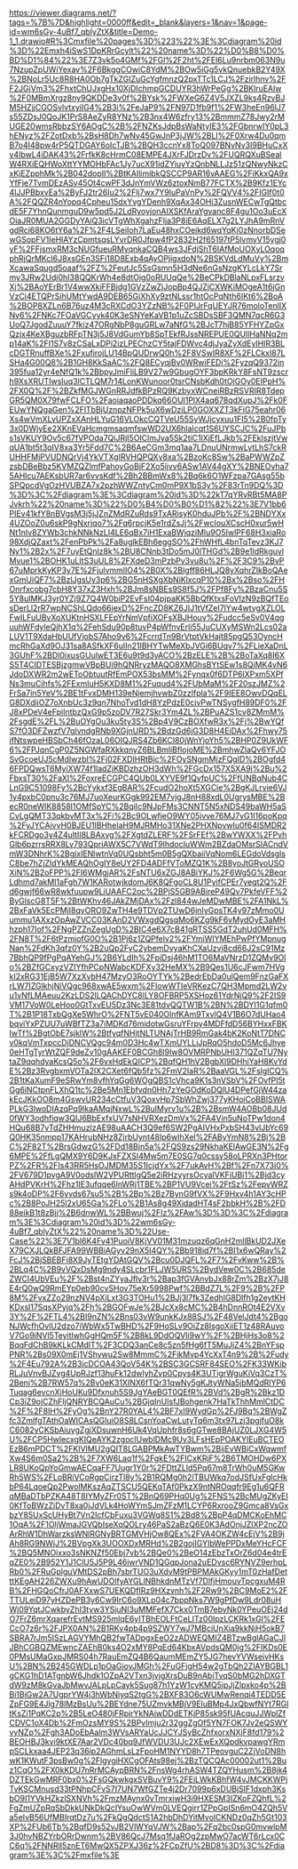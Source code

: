 https://viewer.diagrams.net/?tags=%7B%7D&highlight=0000ff&edit=_blank&layers=1&nav=1&page-id=wm6sGy-4uBf7_qblyZtX&title=Demo-1_1.drawio#R%3Cmxfile%20pages%3D%223%22%3E%3Cdiagram%20id%3D%22Emxh4iSwS1DpKRrGcylt%22%20name%3D%22%D0%B8%D0%BD%D1%84%22%3E7Z3vk5o4GMf%2FGl%2F2ht%2FEl6Lu9nrbm063N9u7NzupZpUWiYexav%2F6BkggCOwiC8YdM%2BOw5iGg5vkQnuebkB2Y49X%2BNoLr5Uc8R8HA0Ob7gTkZGIZuGcYgfmnzQ2pxTTc1LCJ%2Fzirlhnv%2FF2JGjVm3%2FhxtChUJxgHx10XjDIchmpGCDUYR3hWrPeGg%2BKlruEAlw%2F0MBmXrgz8ny9QKDDe3v0f%2BYsk%2FWXeG6Z4V5JXZL9ks4RzvBJM5HZjjCGOSvlvtxyiIG4%2B3i%2FeJaP9%2FN97D1fb9f1%2FW3heEn96lJ7s55ZDsJ0QoJK1PrS8AeZyR8YNz%2B3nx4W6zfry13%2BmmmZ78Jwy2rMUGE20wmsRbbzSY6AOgC%2B%2FNZKsJdpBsWaNtyIE3%2FGbnrwIY0pL3hENyz%2FZotDxb%2BsH8Dh7wNv45GwJnP3jJW%2BLI%2F0Xrw4Du0qmB7o4I48pw4rP5QTDGAY6oIcTJB%2BQH3ccnYx8ToQ097BNvNv3I9BHuCxXv4IbwL4iDAK43%2FrfkK8cHrmC08EMPE4JXrFJDrzDv%2FUQRQXuBSealW4RXiEQHWoXttYYMOHbFAc1Jy7ucX91idZYiuyYzQnbNLLJz51zQNwyNkzCxKjEZpphMk%2B042dopII%2BtKAIlimibkQSCCP9AR16vAAEG%2FiKkxQA9xYfFje7TvmDEzASv45Ot4cwPF3dJnYmVWz6ztoxNmB77FCTX%2B9Kfz1EYc4IJJPBbxvEa%2ByFJ2tr26Iu2%2Flj7wx7Y9IuPaVnPy%2FQVV4%2FIGIf0t0A%2FQQZR4nYopq4Cpheu15dxYvgYDenh9XqAx34OHi3ZusnWECwTgQtbcdE5F7YhnQunmguD9w5pd5J2LdRyoyjonAIXSKfAraYgvanc8F4gu1Oo3uEcXOiaJR0MUA2GGDyYAiQ3icVTgWhXgahzFIja3P8iE6AqELX7g2LYJhA9mRnVgdRci68KO6tY6a%2F%2F4LSeiIoh7LaEu48hxCOeikd6wqYqKj0zNnorbDSewGSopFV1IeHlAYzCpmtsqsLYvrDR0Jfpw4fP2832H2f65197tP5lvmvV15ygj0yF%2FFjsmxRM3cNUGfueuRMyqnkaCQB4ws3JFdjShT6IAfMoUOXyLOqoqphRjQrMKcI6J8xsGEn3SFi18D8Exb4qAyOPjigxdoN%2BSKVdLdMuVy%2BmXcawaSqugd5oaaf%2FZ%2FeutJc5SsGsmn5H3dNe6nGsNzgKYLcLkY7Srmy3JRw2Udj0hI38QQKrWh4e8dtOjg0oRUUqQe%2BeCPkDBlaNLpxFLsrzvXj%2BAoYErBr1V4wwXkiFFBjdg1GVzZwZjJopBp4QJZjCXWKiMOgeA1t6jGnVzCi4ETQPrSihUMtYwdA9DEB65GiXhXy9ztNLssr1htOcPqNth6IKt6%2BoA%2BOP8XZLn6B76uz4M3cRXCdO3YZzNB%2F0PIJrFqUEYJR76moloTenlIXNv6%2FNKc7FOaVGCyyk40K3eSNYeKaVB1p1uZcSBDsSBF3QMN7qcR6G3UoQ7JgodZuuuY7fkiz47ORgNbP8guGRLw7aNfG%2BJcT7hjB85YFHYZpGxQzjx4KeXBguzbRFpTN3j5J8VdGumYb8SpTEkfRJssNREPUE0QUIlHaNNq2mp14aK%2FI1S7v8zCSaLxDPi2izLPEChzCY5tajFDWvc4djJyaZyXdEyIHlR3BLcDGTRnuffBXe%2FxufirojLU14BpQUDrwQ0h%2F8VSwIR8XF%2FLCkxI87LSHa4G00Q8%2B1GH8KkSaAC%2FQ8ECyqjBv0WRwiFEDi%2FyzqQ9372in395fua12yr4eNfQ1k%2BbpyJmiFliLB9V27w9GbugOYF3bpKRkY8FsNT9zscrh9XsXRUTIwsIuq3lCTLQM7r14LonKWunoor0tsrCNsbKdh0tOjGOy0EIPpH%2FX0Q%2F%2BZkfMGJWGnRRJdfkBPzRQ9KzbyxWCneiRBzRSVRIR8TdepGR5QM0X79fwFCLFO%2FaoiaqaoPDDkq66OUl1PlX4aq678qdXupJ%2Fk0FEUwYNQgaGen%2FlTbBjUznpzNFPk5uX6wDziLP0GOXXZT3kFiG75eahr06Xs4wVmXLvUPZxXAnHLYuG16VLOkcCQTVeU55SyWJjcyxuu1FI5%2B0fpTy3x0DWjyEe2XKnEVaHcmgmsaqmfswWD2UX6hlaIcqt1S6UYSCJC%2FuJPbs1sVKUY9Ov5c67fVPOda7QiJRjI5OIClmJya5Sk2tiC1lXjEfLJkb%2FEklszjtVwqUA1bt5t3qIV8xa3Yr5Fdd7C%2B6AeCGm3mq1aa7LDnuUNrmwLytLhS7ckRUHHFMjPVUDNQrVj4YkVTXgIRVHQPQXy8xa%2BzoKc8Sw%2BaPWWZpZzsbDBeBbz5KVMZQZlmfPahoyGoBjF2Xo5ijvv6ASw1AV44gXY%2BNEOvha75AHlcu7AEKsbUR7ar6vvsKdf%2Bh2BBmWx8%2Bq6k6O1WFzpa7GAsg55bSPQpcdVgOzHVUBZA7x2pzhWWZntyCm0mP9X1bS3y%2F83rTn9DQ%3D%3D%3C%2Fdiagram%3E%3Cdiagram%20id%3D%22kT7qYRvRBt5MA8PJvkrh%22%20name%3D%22%D0%B4%D0%B0%D1%82%22%3E7V1bb6PIEv41kfY8nBVgsM3j5jJZnZMdRZuRds9TxARisyK0hduJPb%2F%2BNDYXx4UZOoZ0u6skP9gNxrjqo7%2Fq6rpcjK5e1rdZsJj%2FwcIouXCscH0xur5wHNt1nIv8ZYWb3chkNNkNzLI4LE6qBx7iH1ExaBWjqziMlu9O5IwlPF68H3xiaRo98XdjQZaxt%2FenPbPk%2Fa8uglkEBh6eggSO%2FhWHfL4bnTqTevz3KJ7Ny1%2B2x%2F7uyEtQnlz8k%2BU8CNnb3tDo5mJ0lTHGd%2B9e1ldRkguvlMvue1%2BOHK1uLItS3uUL8%2FXdeD3mPzbPv3vu8u%2F%2F3C9%2BvP67uMprkKyKP3y7E%2FjulvmmlIO4%2B0X%2Blgff86HLJQ8yXqhrZIkBoQAexGmUiQF7%2BzlJgsUy3p6%2BG5nHSXgXbNiKlxcqP10%2Bx%2Bso%2FHOnrfxcobg7cbH8Y37xZ3Hxh%2BJm8sNBEs9S8f5J%2FPf8Fy%2BzaCnu5S5Y8uIMKJ3yr0YZj9Z7Q4W0biP2EvFsI04pjpaKK5BbQfKtxsFoVIzN9zBQfTEosDerLl2rR7wpNCShLQdo66iexD%2FncZD8KZ6JIJ1tVfZeI7lYw4wtvgXZLOLFwILFuUBvXoXUKtnHSXLFEpYrNmVpfiXOFsXBJHouv%2Fudcc5eSv0V4qguuhWFdyleQjhX1q%2FehSdu90p8tuvP4pWfnvErli55JuCUXyMSWn2Lcs02aLUV1T9XdaHbUUfVjobS7Aho9v6%2FcrrdTn9BrVtptVkHajt85pgQ53OyncHmcRhGaXd9OJ31sa8ASfkXF6ulIn21IBHYTwMeXbJVGi6BUqv7%2FLieXaDnL3GUhF%2BDl0ixusGUulwET3E6u9t9d3yACO%2BzELE%2B%2BoTaXq8I6XS5T4CIDTESBjzgmwVBpBUi9hQNRryzMAQO8XMGhsBYtSEw1s8QiMK4vN6JdoDXWR2m2wEToObtuutRfEmPOX53bsMM%2Fynqx0f6DTP6lXPxm5XPfNs3muCihfs%2FExmIuH5KXD8M1%2Fuqud4%2FUbMaM%2F20szJMZ%2FrSa7in5YeV%2BE1tFvxDMH139eNjemjhvwbZ0zzIfpla%2F9IEE8OwvDQqELG8DXdiiOZ7oXnbUc3z9qn7NhoTvd1dH8YzPdzE0civPwTNSygfH89DF0%2FJ8xPDeV4eFpiIntbzQxG9p5zoDV7R27Skr3Ym4ZL%2BPuAZS1cv8ZMmM%2FsgdE%2FL%2BuOYgOu3ku5ty3S%2Bp4V9CzBOXfwR3x%2Fj%2BwYQfS7fO3DFZwzfV7glvndgRNb9XGjnURD%2BdzGd6jG3D8H4EiDAx%2Fhwy75ifNtswpeHBSbCh46fOzaL06OIQJRS4Zb6KCl80jWnYjoYh5%2BHP0Z9UkWF6%2FPJqnCgP0Z5NGWfaRXkkqnyZ6BLBmliBflojoME%2BmhwZlaQv6YFJOSvGcoeUJ5cMdIwzbI%2Fj02FXDIHRtBjc%2FOySNgmMjzFQgID%2BOgfd46FPDQwsT6MyiXW74f1ladZjKBDzhzOH3dWh%2FGcDx157X5XA9i%2Bu%2FbxsT30%2FaXl%2FoxreECGPC4QUb0LXYVE9f1QvfpUC%2FfUNBqNub4CLnG9C51098Fy%2BcYykxf3EgBAR%2FcudO2hoXt5XGCie%2BgKJLrvie6VJ1y4pxbC0pnu3c76MJ7uoXeurKGgk992EM7vjgJ8nH88xdL0UgrysMBE%2BecR0neWlK8858I1OMfSpYC%2BqiIc9NJpFMs3CNNT5N5xNDS49baWH5aSCvLgQMT33qkbvMT3x%2Fi%2Bc9OLwfjeO9WY05jvve76MJ7vG1I16poKpq%2FyJYCAjvvH0BJEU1lBHheIaH9MJRMHo31XNe2PHXNpvwIu0f64ISMDR2kFCRDgo3y4Z4ultII8LBAxvg%2FXgtdZLERF%2FSrFEf%2BwYWXX%2FPvhGlb6pzrrsRRX8Lv793QpriAWX5C7VWdT9lhdocIuWWm2BZdaOMsrSIACndVmW3DNhrK%2BgjxIENlwtnVq0UQsbht5m0B5gQXbaiiVqNom6LEGdoVdsglsC8be7hZjZldYkMEAQhOgIY8eUY2FD4ADFfVToMZQ1K%2B8yoJtGRyoUSOXiN%2B2oFPP%2FI6WMgjAR%2FsNTU6xZGJ8ABiYKJ%2F6Wg5G%2BeqrLdhmd7akMI1aFgh7W1KARotwjkdomJ6K8QFgoCL8U1PyifCPEr7yegt2Q%2Fd6gwjf66wR8wkfuupw9LiUAAFC2oc%2BPjS5GB9ABireP49Qv7PkfeVFF%2ByGlscG8T5F%2BtWKhv46JAkZMjDAx%2Fzl844wJeMDwMBE%2FA1NkL%2BxFaVk5EcPMjI8qyORO9ZwTH4e9TDVp2TUwD6jnIyGpsTK4y97zMmo0Uummu1AXxzOpAwZVCC03KAnD2VWxgdQgsqMo6KZg9kF6vMydOyE3aMHhzph17Iof%2FNgPZZnZegUgD%2BIC4e6X7cB41gRTSS5GdT2uhUd0MFH%2FN8T%2F6tPzmjofG0O%2B1Pj6z1ZQPfelv2%2FYmiWIYMEhPwPfYMpnugNan%2FdKh3qfz0Y%2B2uQp2FyC2ybemDvyaKhCXaUzvj8cd66J2sC91Mz7BbhQP9fPgPqAYehGJ%2B6YLdIh%2FpiDsj46hM1TO6MaVNrzD1ZQMv9Olo%2BZfGCxyzVZIYfhPCpNWabcKDFXy32HeMX%2B9Qes1U6cJFwm7HVgkI2xRG31EjB5W7XzXvbH47MzyO3RoOYTYk%2BedrEbDa0ulQem9FnzGaFXrLW7IZGlkhjNiVQgc968xwAE5wxm%2FIowWTIeVRKezC7QH3Mpmd2LW2vu1vNfLMAeuu2KzLDS2lLQAChDYC8lLY8OFBRP5XSHoz61YdrNjQ9%2F2IS9VM17VoW0LeHoo0GtTxvEU5Dz3Nc3E81tdvQQTW1B%2BN%2BDYI1G1qfm0T%2B1P18TxbQgXe5WhrO%2FNT5vE040OlnfKAm9TxvlQ4V1B6O7dUHao4bqviYxPZUU7uWBfTZ3a7iMDKd76midotwGsruYFrpy4MDFfdD56BYHxxFBKIwTf%2BgtObE7sjklW%2BtfyqfNHjtNLTUNAjTrHB9RmGak4bK2KoNtT7DNCv0kqVmTxpccDjDNCVQgc94m0D3Hc4wTXmUYLLiJpRqO5hdoD5Mc6Jhye0eHTgTyrWtZQF9deZv10gAAKEF0BCGh8l9Iw8OVMRPNbUHI371QZqTU7NytaZ9qqhdyaKcsQ5o%2F6vxHdEkQICP%2BqfQH1hV2BgbXl9DHhiYaH8KvYdE%2Bz3RvgbxmVOTa2lX2CXet6fQb5fz%2FmV2IaR%2BaaVGL%2FslgICQ%2B1tKaXumF9eSRwYm8vfhYqGg6WOgQBS1cVhca9K1s3nVSbV%2FOvfPI5tGg6iNCtpnFLXhQ1tc%2Be5Mn1Ebfvdn0Hh7zYeGOdKoDQlU4DPefGjW44zakEcJKkOO8m4GswvUR234cCtfuV3QoxvHp7SbWhZwj377yKHoiCoBBISWAPLkG3lwoDIAzqPq9lkaAMqjNxwL%2BulMyrv1u%2B%2BsmW4AOBb08JUd0fWY3odhfiqw3QIJ6BbExfxUV7sNHVRXezDmVx%2FA4Vin5uNoTPw1don4HQu68B7yTdZHHmuzIzAE98uAACH3Q9ef6SW2PgAIVHxPxbSH43vlJbYc69Q0HK35nmpp17KAHrubNHz8ZjrbUynt48Ip6wIhXel%2FAByYmN8%2Bj%2BC%2F82T%2BrsGdwzG%2FDd18Bjn5a%2FQS9zs29NkhaKElAwGE3N%2Fg6MPE%2FfLgQMX9Y6D9KJxFZXSl4Mw5m7E0SG7q0cssv58oLPRXn3PHtorPZ%2FR%2FIs43RR5HsOJMDM35S1IcjdYx%2F7ukAvH%2Bf%2Fn7X73i0%2FV679D1pvgA9V0odslW2VPURttlgQ5e2iRHzyyrsOcyaIVKFiUBj1%2Bjd3cyAHdPVKrH%2Fhz1lE3ufqqe6lnWRj1TBE%2BP1VU9Vcei%2FtSz%2FepvWRZs9k4oDP%2F6yvds67su5%2B%2Bp%2Bz7BynG9fVX%2F9Hxv4h1AY3cHPc%2B8PoJH25l2xU65Ga%2FLo%2B1As8g49XidadHT4sF2bbkH%2B%2FD88eikB1t8zBjj%2B6dnwWL%2BBwuj%2FIz%2FAw%3D%3D%3C%2Fdiagram%3E%3Cdiagram%20id%3D%22wm6sGy-4uBf7_qblyZtX%22%20name%3D%22Use-Case%22%3E7V1bl6K4Fv41PuoiV8KjVV01M31mzuqz6qGnH2mllBkUD2JXeX79CXJLQkBFJFA99WBBiAGyv29nX5I4QY%2Bb918id7f%2BI1x6wQRay%2FcJ%2BjSBEBFi8X9JyTEtgYDAtGQV%2Bcu0DJQFL%2F7%2FvKww%2B%2BLq4C%2B9vVQxDsMg9ndy4SLcbr1FLJW5URS%2BydVew0C%2B685deZWCl4UbVEu%2F%2Bst4nZYyaJflv3r%2Bap3fGVAnvbJx88rZm%2BzX7jJ8E4rQ0wQ9RmEYp0eb90cvSHov75eXr5998Pwf%2BBdZ7L%2F9%2B%2FP8M%2FvxZZo29nzNV4pXiLxt3G3TOHu1%2BJj3l7fk3ZedhlG8Dlfh1g2eytKHKDxsl17SqsXPyjq%2Fh%2BGOFwJe%2BJcXx8cMC%2B4hDnnROt4E2VXv3Y%2F%2FTL4%2BI9nZN%2Bns03vW9unkKJx88SJ%2F48VelJdt4%2BgoNJWcfhOvlU2dzo7iWbWx5TwBHD%2F9HoSLv9OiZz8IsgoXiiET1z48RAuvoV7Go9iNVl5TeyitlwhGgHQm5F%2B8kL9DdOQVIi9wY%2F%2BHjHs3o8%2BqqFdChB9kKLkCMdlT%2F3CDQ3anCe8c5zn5fHg6fT5MuJjZ4%2BnYFspPNR%2Bs09X0mEj1VShywu2Sw8MmmC%2FikMvp4YcXxT4n9%2B%2Fudy%2F4Eu792A%2B3icDCOA43QoV54K%2BSC3GCSRF84SEO%2FK33WKibRLJuVnvBJZvg4UpRJzf13huFk12dwlyhZvp0Cpys4K3UTigrWguKiVq3CzT%2Benj%2B7RW57q%2Bv0eK31XINX6fTQr31qwNy5gKJtyWNa5jbMQdRlYP6Tuqag6evcnXjHoUKu9Dfxnuh5S9JgYAeBGT0QEfR%2BVd%2BgR%2Bkz1DCp3iZ9ojCZhFljQNRYBCQAuCu%2BGjqInUIsfJBohgenk7HaTkThhMmlCtDC%2F%2F8lH%2FyOg%2BnY27R0YAL4%2BF7xI9WydGp%2FJ9Bq%2BWgZfc3ZmlfgTAthOaWICAsQGIuiO8S8LCsnYoaCwLutyTq6m3tx97Lzj3pgjfuO8kC6082yCKSbAiuygZgjXDsuwnH6Uk4VqUphfr8s6gGTwe8BAjUZ0LJXG4W5U%2FCP5HwlecxgKIQeAYK2zgoclUwblDMc9Uv3LFsHEpPOAKYIEuBCTEOEzB6mPDCT%2FKlVIMU2gQIT8LGABPMkAwTYBwm%2BijEvWBiCxWqwmfXw4S6m0Sa2%2B%2F7XW6Laq1f%2FgkE%2FICxKRjF%2B6TMOHDw6PXLR8UKoQpYoGmwAECqaFF7Uugr1Y0r%2FDttZLld5Pq67m8TrWh0uM5GKwRh5WS%2FLoBRiVCoRgpCirzTl8y%2B1RQMg0h2lTBUWkq7odJSfUxFglcHkbP64LqoeQp2PwolMKszAqZTSCU5QEKqTAf0PkzX9ntNROqqfr9Eg1u6QFRqMBaDTbPZKA48T8IYMyZFr0ST%2BnQ69PHq0Ug%2FNS%2BcMUgZKyEI0KfToBWzZjDvT8xa0jJdVLk4HoWYmSJmZFzM1LCYP6RxrooZ9Gmca8VsGxbzY85UxScUHyBt7Vn2IcfCbFuxu3VGWq8S1%2Bd8%2BpP4qDMCKoEhMC1OqA%2F1OljWmaJGVQbIseXqQOLry46PaS2aBzQ6E0K3AdOnjJZlXP2ncZOArRhW1DhWarzksWNlRGNyBRTGMVHjOw8QEx%2FVA4OKZW4cEjV%2B9jAh8RG9NWjJ%2BVpgXk3UOOXDxMRHd%2B2gojIGYIbWePPDxMeYHcFCF%2BQ5MNOixxo3sNKNZf50Ebj7vb%2BQe0%2BeO14zEbzTxOrZ6d04e4trEqZE0%2B952Y1J1ClU5J5P9L46iwrVND1QGqpJona2uEDvsc6RYNVZ9erhpLRb0%2FRuGplguVMtDS2pBh7sbrTUO3uXdvM9tPBPMAkGKyy1mT0zHafDetttKEgAH226ZWXu9hAwUDOlfyAYGLlNBhkdnMTzVf7DlfjHmouvTpcgxuM4RB%2FHGQoCfrJ0AFXxwS7UEKQDfIRz9HXzvnh%2F2Rw9%2BC9MoE2%2FTTULeiD97yHZDePB3y6Cw9IrC6o9XLp04c7bppNks7W9gPfDw9Ldr08uHWj09YqtJCwkbyZhI3tyw3YSjuNI3uMMFefX7Ckx0TmB7ebvNk0YPeuOEj24dO7FrZ6mrXqarefrEvtMS925mlqE6yITBhEOLFtCeLITz00IpzLCKRk1xGl%2FECcO7z6r%2FJPX0AN%2B1RKv4pb4p9SZWY7wJ7MBciUnXia9kkNjH5okB7SBRA7rJm5ISzLAGVYMhQB2fwTADpgxEeO2zADWEQMIZ4BTzwBglAGaCJlJBhCGBQZMEwncZAEhB0ks4O2xMY8PqEd64KbxAVpdsQM0jg%2FIKDs0E0PMsUMaGxpJMRS04h7RauEmZQ4B6QaumMEmZY5JG7hevYVWseivHKsU%2BN%2B245GWDLp1pOaGiovJMGh%2FuGFjgH54w2gTbQh2ZlAYBGBL1gCKG1hD1ATgnbW6Jhdk1OZpA2VTxn3jvjgXrsDuB9nAbjTvqS0bMG2hDXGTdW9zM8kGvaJbMwvJALpLpCayk5Sug87h1YzW1cyKMQ5ipJjZlpxko4p%2BBi1BjGw2A7UgprYW4j3hWbNiyqS2tgG%2BXF83O6cWUMwRenqi4TEDD5EZpFG9E4Jlg78lMzBsUu%2BEYdne75UZmvkMBjV9EluBMp4JxQbwfNYt7RGltKsZi1PqKC2p%2B5LeO480jFRpjrYkNAiwDDdETKjP85sk95fUAcquJJWplZfCDVC1oX4Db%2FmOzsMY9S%2BPvImju2r32ggZgOf5YN7FOK7Jv2eQSWYvyNZp%2Fgh3ADoEbAalm3WVsARYaUcJJCYJSyBcZhfxorxNXjF8fd179%2BEOHBJ3kvi9ktXE7Aar2VDc40bq9JfWVDU3UJc2XEwExXQpdkvpawgYRmpSCLkxaa4JEP23q36ip2AGhmLsLzFpoHM1NYYD8h7TPeovguC2ZjVoDN8hwK1KWutF3psBw0g%2FlgygiHXCgOFAts98ej%2BzTQCQAc00002ut1%2Buz1CqO%2FX0kKDU7nRrMCAypBRN%2FnsWg4rhASW4TZQYHusm%2B8jk4DZTEkGwMRF0bx0%2FsGQkwkgxSVBuvY9%2FEiLWkKBhfW4vJMCKKWPjTvKSCMnusd33tPNhpCFvS7I7UN7WfGZTe4j2Dr7099p6xDUBjSlF1dxph3KsbO9I1YVkHZkzlSXNVh%2FmzMAynx0vTmrxiwH3i9HXESM3IZKoFZQhfL%2FgZmUZpRqSbDkkUNkDkQcIYsuOwWVm0LVEQgirr1ZPpGpISn6mO4ZQh5Va5eIvB56UfMBIrqtDz7u%2FkQgQdctS1A2hbDhDYitMvolCKNDz0qZh5Gt103XP%2FUb6Tb%2BqfD9s52vJB2VlWYqVJW%2Bap%2Fq2bc0spG0mvwlpM3J0hvNBZYrbORrDwnm%2BV86QcJ7Msq1fJaROg2zpMwO7acWT6rLcx0CC6q%2FNNRlI5znET6MwQX5ZPXJ36z%2FCpZfU%2BD8%3D%3C%2Fdiagram%3E%3C%2Fmxfile%3E
